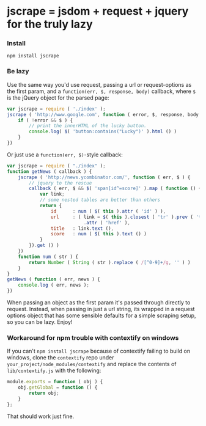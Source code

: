 # jscrape = jsdom + request + jquery for the truly lazy


### Install

    npm install jscrape


### Be lazy

Use the same way you'd use request,
passing a url or request-options as the first param,
and a `function(err, $, response, body)` callback,
where `$` is the jQuery object for the parsed page:

```javascript
var jscrape = require ( './index' );
jscrape ( 'http://www.google.com', function ( error, $, response, body ) {
    if ( !error && $ ) {
        // print the innerHTML of the lucky button.
        console.log( $( 'button:contains("Lucky")' ).html () )
    }
})
```

Or just use a `function(err, $)`-style callback:

```javascript
var jscrape = require ( "./index" );
function getNews ( callback ) {
    jscrape ( 'http://news.ycombinator.com/', function ( err, $ ) {
        // jquery to the rescue
        callback ( err, $ && $( 'span[id^=score]' ).map ( function () {
            var link;
            // some nested tables are better than others
            return {
                id      : num ( $( this ).attr ( 'id' ) ),
                url     : ( link = $( this ).closest ( 'tr' ).prev ( 'tr' ).find ( 'td.title a' ) )
                            .attr ( 'href' ),
                title   : link.text (),
                score   : num ( $( this ).text () )
            }
        }).get () )
    })
    function num ( str ) {
        return Number ( String ( str ).replace ( /[^0-9]+/g, '' ) )
    }
}
getNews ( function ( err, news ) {
    console.log ( err, news );
})
```

When passing an object as the first param
it's passed through directly to request.
Instead, when passing in just a url string,
its wrapped in a request options object
that has some sensible defaults
for a simple scraping setup,
so you can be lazy.
Enjoy!


### Workaround for npm trouble with contextify on windows

If you can't `npm install jscrape`
because of contextify failing to build on windows,
clone the `contextify` repo under `your_project/node_modules/contextify`
and replace the contents of `lib/contextify.js`
with the following:

```javascript
module.exports = function ( obj ) {
    obj.getGlobal = function () {
        return obj;
    }
};
```

That should work just fine.
